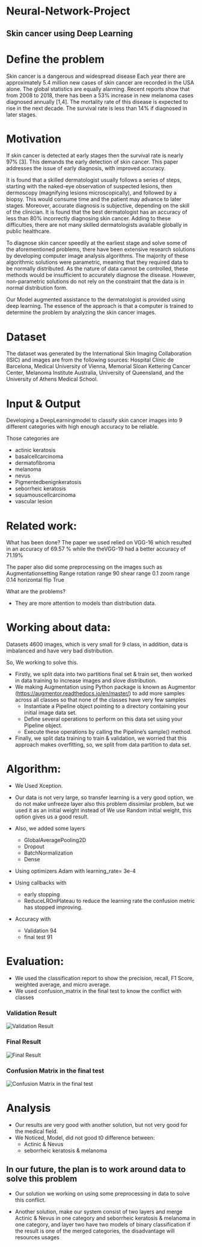 # Neural-Network-Project
  ## Skin cancer using Deep Learning

# Define the problem

Skin cancer is a dangerous and widespread disease Each year there are approximately 5.4 million new cases of skin cancer are recorded in the USA alone.
The global statistics are equally alarming. 
Recent reports show that from 2008 to 2018, there has been a 53% increase in new melanoma cases diagnosed annually [1,4]. 
The mortality rate of this disease is expected to rise in the next decade.
The survival rate is less than 14% if diagnosed in later stages.

# Motivation
If skin cancer is detected at early stages then the survival rate is nearly 97% [3]. This demands the early detection of skin cancer. This paper addresses the issue of early diagnosis, with improved accuracy.

It is found that a skilled dermatologist usually follows a series of steps, starting with the naked-eye observation of suspected lesions, then dermoscopy (magnifying lesions microscopically), and followed by a biopsy. This would consume time and the patient may advance to later stages. Moreover, accurate diagnosis is subjective, depending on the skill of the clinician. It is found that the best dermatologist has an accuracy of less than 80% incorrectly diagnosing skin cancer. Adding to these difficulties, there are not many skilled dermatologists available globally in public healthcare.

To diagnose skin cancer speedily at the earliest stage and solve some of the aforementioned problems, there have been extensive research solutions by developing computer image analysis algorithms. The majority of these algorithmic solutions were parametric, meaning that they required data to be normally distributed. As the nature of data cannot be controlled, these methods would be insufficient to accurately diagnose the disease. However, non-parametric solutions do not rely on the constraint that the data is in normal distribution form.

Our Model augmented assistance to the dermatologist is provided using deep learning. The essence of the approach is that a computer is trained 
to determine the problem by analyzing the skin cancer images.

# Dataset
The dataset was generated by the International Skin Imaging Collaboration (ISIC) and images are from the following sources: Hospital Clínic de Barcelona, Medical University of Vienna, Memorial Sloan Kettering Cancer Center, Melanoma Institute Australia, University of Queensland, and the University of Athens Medical School.

# Input & Output 
Developing a DeepLearningmodel to classify skin cancer images
into 9 different categories with high enough accuracy to be
reliable.

Those categories are

* actinic keratosis 
* basalcellcarcinoma 
* dermatofibroma 
* melanoma 
* nevus 
* Pigmentedbenignkeratosis
* seborrheic keratosis 
* squamouscellcarcinoma 
* vascular lesion

# Related work: 
What has been done? 
The paper we used relied on VGG-16 which resulted in an accuracy of 69.57 % while the theVGG-19 had a better accuracy of 71.19% 

The paper also did some preprocessing on the images such as
Augmentationsetting   Range
rotation range               90 
shear range                  0.1
zoom range                  0.14 
horizontal flip                True

What are the problems?
* They are more attention to models than distribution data.

# Working about data:
Datasets  4600 images, which is very small for 9 class, in addition, data is imbalanced and have very bad distribution.

So, We working to solve this.

* Firstly, we split data into two partitions final set & train set, then worked in data training to increase images and slove distribution.
* We making Augmentation using 
Python package is known as Augmentor (https://augmentor.readthedocs.io/en/master/) to add more samples across all classes so that none of the classes have very few samples
    - Instantiate a Pipeline object pointing to a directory containing your initial image data set.
    - Define several operations to perform on this data set using your Pipeline object.
    - Execute these operations by calling the Pipeline’s sample() method.
* Finally, we split data training to train & validation, we worried that this approach makes overfitting, so, we split from data partition to data set.


# Algorithm:
 * We Used  Xception.

* Our data is not very large, so transfer learning is a very good option, we do not make unfreeze layer also this problem dissimilar problem, but we used it as an initial weight instead of 
We use Random initial weight, this option gives us a good result.

* Also, we added some layers
  - GlobalAveragePooling2D
  - Dropout
  - BatchNormalization
  - Dense
* Using optimizers Adam with learning_rate= 3e-4
* Using callbacks with 
  - early stopping 
  - ReduceLROnPlateau to reduce the learning rate the confusion metric has stopped improving. 
 

* Accuracy with 
  - Validation 94
  - final test 91

# Evaluation:
* We used the classification report to show the precision, recall, F1 Score, weighted average, and micro average.
* We used confusion_matrix in the final test to know the conflict with classes
###            Validation Result
![Validation Result](https://github.com/Mohamed-b2dr/Neural-Network-Project/blob/master/Screenshot%202022-05-23%20145753.png)

###            Final Result
![Final Result](https://github.com/Mohamed-b2dr/Neural-Network-Project/blob/master/Screenshot%202022-05-23%20145818.png)

 ###          Confusion Matrix in the final test
![Confusion Matrix in the final test](https://github.com/Mohamed-b2dr/Neural-Network-Project/blob/master/download.png)
# Analysis
*  Our results are very good with another solution, but not very good for the medical field.
* We Noticed, Model, did not good t0 difference between:
  - Actinic & Nevus
  - seborrheic keratosis & melanoma
## In our future, the plan is to work around data to solve this problem
* Our solution we working on using some preprocessing in data to solve this conflict.

* Another solution, make our system consist of two layers and merge Actinic & Nevus in one category and seborrheic keratosis & melanoma in one category, and layer two have two models of binary classification if the result is one of the merged categories, the disadvantage will resources usages

